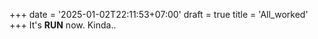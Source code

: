 +++
date = '2025-01-02T22:11:53+07:00'
draft = true
title = 'All_worked'
+++
It's **RUN** now. Kinda..